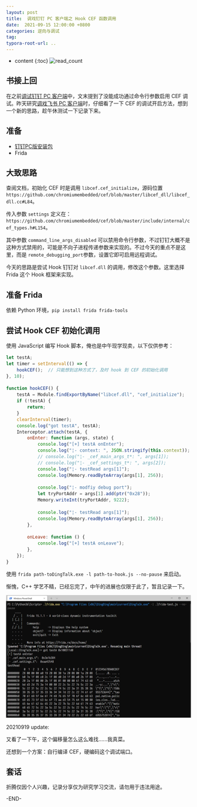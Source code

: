```yaml
---
layout: post
title:  调戏钉钉 PC 客户端之 Hook CEF 函数调用
date:  2021-09-15 12:00:00 +0800
categories: 逆向与调试
tag: 
typora-root-url: ..
---
```


* content
{:toc}
![read_count](https://visitor-badge.glitch.me/badge?page_id=iola1999.blog.DingTalk-Mod-Hook-CEF-Call)
## 书接上回

在之前[调试钉钉 PC 客户端](https://678234.xyz/2021/01/21/DingTalk-mod/)中，文末提到了没能成功通过命令行参数启用 CEF 调试。昨天研究[调戏飞书 PC 客户端](https://678234.xyz/2021/09/14/Debug-Feishu-PC/)时，仔细看了一下 CEF 的调试开启方法，想到一个新的思路，趁午休测试一下记录下来。

## 准备

+ [钉钉PC版安装包](https://page.dingtalk.com/wow/dingtalk/act/download)
+ Frida

## 大致思路

查阅文档，初始化 CEF 时是调用 `libcef.cef_initialize`，源码位置`https://github.com/chromiumembedded/cef/blob/master/libcef_dll/libcef_dll.cc#L84`。

传入参数 `settings` 定义在：`https://github.com/chromiumembedded/cef/blob/master/include/internal/cef_types.h#L154`。

其中参数 `command_line_args_disabled` 可以禁用命令行参数，不过钉钉大概不是这种方式禁用的，可能是不向子进程传递参数来实现的。不过今天的重点不是这里，而是 `remote_debugging_port`参数，设置它即可启用远程调试。

今天的思路是尝试 Hook 钉钉对 `libcef.dll` 的调用，修改这个参数。这里选择 Frida 这个 Hook 框架来实现。

## 准备 Frida

依赖 Python 环境，`pip install frida frida-tools`

## 尝试 Hook CEF 初始化调用

使用 JavaScript 编写 Hook 脚本，俺也是中午现学现卖，以下仅供参考：

```javascript
let testA;
let timer = setInterval(() => {
    hookCEF();	// 只能想到这种方式了，及时 hook 到 CEF 的初始化调用
}, 10);

function hookCEF() {
    testA = Module.findExportByName("libcef.dll", "cef_initialize");
    if (!testA) {
        return;
    }
    clearInterval(timer);
    console.log("got testA", testA);
    Interceptor.attach(testA, {
        onEnter: function (args, state) {
            console.log("[+] testA onEnter");
            console.log("¦- context: ", JSON.stringify(this.context));
            // console.log("¦- _cef_main_args_t*: ", args[1]);
            // console.log("¦- _cef_settings_t*: ", args[2]);
            console.log("¦- testRead args[1]");
            console.log(Memory.readByteArray(args[1], 256));

            console.log("¦- modfiy debug port");
            let tryPortAddr = args[1].add(ptr("0x28"));
            Memory.writeInt(tryPortAddr, 9222);

            console.log("¦- testRead args[1]");
            console.log(Memory.readByteArray(args[1], 256));
        },

        onLeave: function () {
            console.log("[+] testA onLeave");
        },
    });
}
```

使用 `frida path-toDingTalk.exe -l path-to-hook.js --no-pause` 来启动。

惭愧，C++ 学艺不精，已经忘完了，中午的进展也仅限于此了，暂且记录一下。

![image-20210915171007267](/upload/images/2021-09-15-DingTalk-Mod-Hook-CEF-Call/hook-demo1.png)

20210919 update: 

又看了一下午，这个偏移量怎么这么难找......我真菜。

还想到一个方案：自行编译 CEF，硬编码这个调试端口。

## 套话

折腾仅因个人兴趣，记录分享仅为研究学习交流，请勿用于违法用途。

-END-

